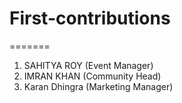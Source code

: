# First-contributions
  
=======
  1. SAHITYA ROY (Event Manager)
  2. IMRAN KHAN (Community Head)
  3. Karan Dhingra (Marketing Manager)
